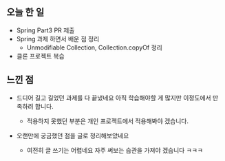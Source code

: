 ## 오늘 한 일

- Spring Part3 PR 제출 
- Spring 과제 하면서 배운 점 정리 
	- Unmodifiable Collection, Collection.copyOf 정리 
- 클론 프로젝트 복습 





## 느낀 점 

- 드디어 길고 길었던 과제를 다 끝냈네요 아직 학습해야할 게 많지만 이정도에서 만족하려 합니다. 
	- 적용하지 못했던 부분은 개인 프로젝트에서 적용해봐야 겠습니다. 

- 오랜만에 궁금했던 점을 글로 정리해보았네요 
	- 여전히 글 쓰기는 어렵네요 자주 써보는 습관을 가져야 겠습니다 ㅋㅋㅋ


